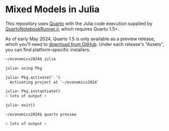 # Mixed Models in Julia

This repository uses [Quarto](https://quarto.org) with the Julia code execution supplied by [QuartoNotebookRunner.jl](https://github.com/PumasAI/QuartoNotebookRunner.jl/), which requires Quarto 1.5+.

As of early May 2024, Quarto 1.5 is only available as a preview release, which you'll need to [download from GitHub](https://github.com/quarto-dev/quarto-cli/releases). Under each release's "Assets", you can find platform-specific installers.

```sh
~/economics2024$ julia

julia> using Pkg

julia> Pkg.activate(".")
  Activating project at `~/economics2024`

julia> Pkg.instantiate()
< lots of output >

julia> exit()

~/economics2024$ quarto preview

< lots of output >
```
